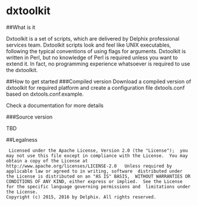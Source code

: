 # dxtoolkit

##What is it

Dxtoolkit is a set of scripts, which are delivered by Delphix professional services team. 
Dxtoolkit scripts look and feel like UNIX executables, following the typical conventions of using flags for arguments.  Dxtoolkit is written in Perl, but no knowledge of Perl is required unless you want to extend it.  In fact, no programming experience whatsoever is required to use the dxtoolkit.

##How to get started
###Compiled version
Download a compiled version of dxtoolkit for required platform and create a configuration file dxtools.conf based on dxtools.conf.example.

Check a documentation for more details


###Source version

TBD

##Legalness
```
 Licensed under the Apache License, Version 2.0 (the "License");  you may not use this file except in compliance with the License.  You may obtain a copy of the License at       http://www.apache.org/licenses/LICENSE-2.0   Unless required by applicable law or agreed to in writing, software  distributed under the License is distributed on an "AS IS" BASIS,  WITHOUT WARRANTIES OR CONDITIONS OF ANY KIND, either express or implied.  See the License for the specific language governing permissions and  limitations under the License. 
Copyright (c) 2015, 2016 by Delphix. All rights reserved.
```
